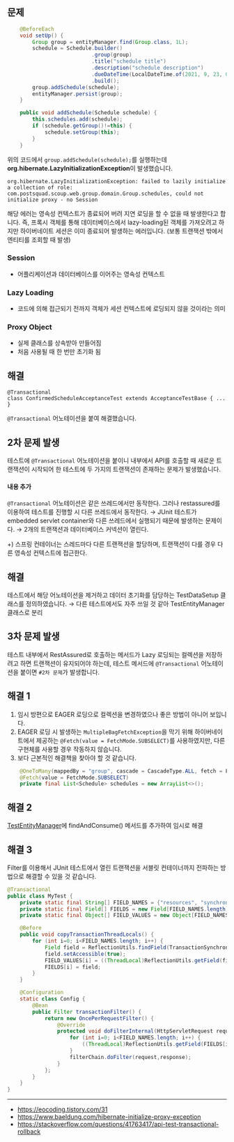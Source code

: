 ## 문제
```java
    @BeforeEach
    void setUp() {
        Group group = entityManager.find(Group.class, 1L);
        schedule = Schedule.builder()
                           .group(group)
                           .title("schedule title")
                           .description("schedule description")
                           .dueDateTime(LocalDateTime.of(2021, 9, 23, 0, 0))
                           .build();
        group.addSchedule(schedule);
        entityManager.persist(group);
    }
```
```java
    public void addSchedule(Schedule schedule) {
        this.schedules.add(schedule);
        if (schedule.getGroup()!=this) {
            schedule.setGroup(this);
        }
    }
```
위의 코드에서 `group.addSchedule(schedule);`를 실행하는데 **org.hibernate.LazyInitializationException**이 발생했습니다.

```
org.hibernate.LazyInitializationException: failed to lazily initialize a collection of role: com.postsquad.scoup.web.group.domain.Group.schedules, could not initialize proxy - no Session
```
해당 에러는 영속성 컨텍스트가 종료되어 버려 지연 로딩을 할 수 없을 때 발생한다고 합니다.
즉, 프록시 객체를 통해 데이터베이스에서 lazy-loading된 객체를 가져오려고 하지만 하이버네이트 세션은 이미 종료되어 발생하는 에러입니다.
(보통 트랜잭션 밖에서 엔티티를 조회할 때 발생)

### Session
- 어플리케이션과 데이터베이스를 이어주는 영속성 컨텍스트
### Lazy Loading
- 코드에 의해 접근되기 전까지 객체가 세션 컨텍스트에 로딩되지 않을 것이라는 의미
### Proxy Object
- 실제 클래스를 상속받아 만들어짐
- 처음 사용될 때 한 번만 초기화 됨

## 해결
```
@Transactional
class ConfirmedScheduleAcceptanceTest extends AcceptanceTestBase { ... }
```
`@Transactional` 어노테이션을 붙여 해결했습니다. 


## 2차 문제 발생
테스트에 `@Transactional` 어노테이션을 붙이니 내부에서 API를 호출할 때 새로운 트랜잭션이 시작되어 한 테스트에 두 가지의 트랜잭션이 존재하는 문제가 발생했습니다.
#### 내용 추가
`@Transactional` 어노테이션은 같은 쓰레드에서만 동작한다. 그러나 restassured를 이용하여 테스트를 진행할 시 다른 쓰레드에서 동작한다. 
&rarr; JUnit 테스트가 embedded servlet container와 다른 쓰레드에서 실행되기 때문에 발생하는 문제이다. 
&rarr; 2개의 트랜잭션과 데이터베이스 커넥션이 열린다.

+) 스프링 컨테이너는 스레드마다 다른 트랜잭션을 할당하며, 트랜잭션이 다를 경우 다른 영속성 컨텍스트에 접근한다.

## 해결
테스트에서 해당 어노테이션을 제거하고 데이터 초기화를 담당하는 TestDataSetup 클래스를 정의하였습니다.
&rarr; 다른 테스트에서도 자주 쓰일 것 같아 TestEntityManager 클래스로 분리

## 3차 문제 발생
테스트 내부에서 RestAssured로 호출하는 메서드가 Lazy 로딩되는 컬렉션을 저장하려고 하면 트랜잭션이 유지되어야 하는데, 테스트 메서드에 `@Transactional` 어노테이션을 붙이면 `#2차 문제`가 발생합니다. 


## 해결 1
1. 임시 방편으로 EAGER 로딩으로 컬렉션을 변경하였으나 좋은 방법이 아니어 보입니다.
2. EAGER 로딩 시 발생하는 `MultipleBagFetchException`을 막기 위해 하이버네이트에서 제공하는  `@Fetch(value = FetchMode.SUBSELECT)`를 사용하였지만, 다른 구현체를 사용할 경우 작동하지 않습니다.
3. 보다 근본적인 해결책을 찾아야 할 것 같습니다.
```java
    @OneToMany(mappedBy = "group", cascade = CascadeType.ALL, fetch = FetchType.EAGER)
    @Fetch(value = FetchMode.SUBSELECT)
    private final List<Schedule> schedules = new ArrayList<>();
```
## 해결 2 
[TestEntityManager](https://github.com/Sc0up/scoup-backend/blob/main/src/test/java/com/postsquad/scoup/web/TestEntityManager.java)에 findAndConsume() 메서드를 추가하여 임시로 해결 

## 해결 3
Filter를 이용해서 JUnit 테스트에서 열린 트랜잭션을 서블릿 컨테이너까지 전파하는 방법으로 해결할 수 있을 것 같습니다. 
```java
@Transactional
public class MyTest {
    private static final String[] FIELD_NAMES = {"resources", "synchronizations", "currentTransactionName", "currentTransactionReadOnly", "currentTransactionIsolationLevel", "actualTransactionActive"};
    private static final Field[] FIELDS = new Field[FIELD_NAMES.length];
    private static final Object[] FIELD_VALUES = new Object[FIELD_NAMES.length];

    @Before
    public void copyTransactionThreadLocals() {
        for (int i=0; i<FIELD_NAMES.length; i++) {
            Field field = ReflectionUtils.findField(TransactionSynchronizationManager.class,FIELD_NAMES[i]);
            field.setAccessible(true);
            FIELD_VALUES[i] = ((ThreadLocal)ReflectionUtils.getField(field,null)).get();
            FIELDS[i] = field;
        }
    }

    @Configuration
    static class Config {
        @Bean
        public Filter transactionFilter() {
            return new OncePerRequestFilter() {
                @Override
                protected void doFilterInternal(HttpServletRequest request, HttpServletResponse response, FilterChain filterChain) throws ServletException, IOException {
                    for (int i=0; i<FIELD_NAMES.length; i++) {
                        ((ThreadLocal)ReflectionUtils.getField(FIELDS[i],null)).set(FIELD_VALUES[i]);
                    }
                    filterChain.doFilter(request,response);
                }
            };
        }
    }
}
```



---
- https://eocoding.tistory.com/31
- https://www.baeldung.com/hibernate-initialize-proxy-exception
- https://stackoverflow.com/questions/41763417/api-test-transactional-rollback
